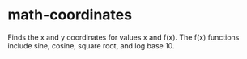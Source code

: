 # math-coordinates
Finds the x and y coordinates for values x and f(x). The f(x) functions include sine, cosine, square root, and log base 10.
